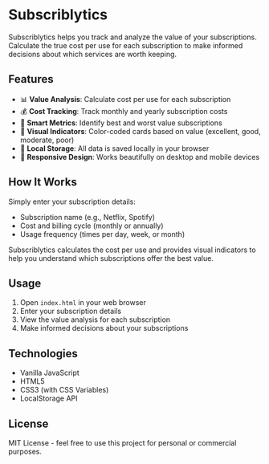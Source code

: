 # Subscriblytics

Subscriblytics helps you track and analyze the value of your subscriptions. Calculate the true cost per use for each subscription to make informed decisions about which services are worth keeping.

## Features

- 📊 **Value Analysis**: Calculate cost per use for each subscription
- 💰 **Cost Tracking**: Track monthly and yearly subscription costs
- 🎯 **Smart Metrics**: Identify best and worst value subscriptions
- 🎨 **Visual Indicators**: Color-coded cards based on value (excellent, good, moderate, poor)
- 💾 **Local Storage**: All data is saved locally in your browser
- 📱 **Responsive Design**: Works beautifully on desktop and mobile devices

## How It Works

Simply enter your subscription details:
- Subscription name (e.g., Netflix, Spotify)
- Cost and billing cycle (monthly or annually)
- Usage frequency (times per day, week, or month)

Subscriblytics calculates the cost per use and provides visual indicators to help you understand which subscriptions offer the best value.

## Usage

1. Open `index.html` in your web browser
2. Enter your subscription details
3. View the value analysis for each subscription
4. Make informed decisions about your subscriptions

## Technologies

- Vanilla JavaScript
- HTML5
- CSS3 (with CSS Variables)
- LocalStorage API

## License

MIT License - feel free to use this project for personal or commercial purposes.

